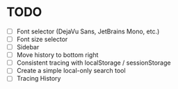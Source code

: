 
# TODO

- [ ] Font selector (DejaVu Sans, JetBrains Mono, etc.)
- [ ] Font size selector
- [ ] Sidebar
- [ ] Move history to bottom right
- [ ] Consistent tracing with localStorage / sessionStorage
- [ ] Create a simple local-only search tool
- [ ] Tracing History
